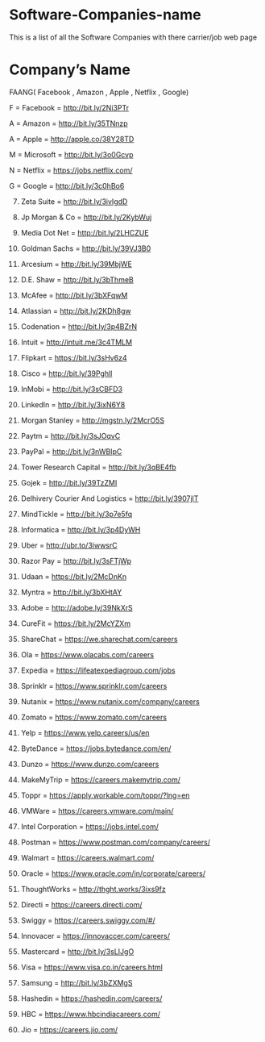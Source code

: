 # Software-Companies-name
This is a list of all the Software Companies with there carrier/job web page

<h1>Company’s Name</h1>


FAANG( Facebook , Amazon , Apple , Netflix , Google)


F = Facebook = http://bit.ly/2Ni3PTr 

A = Amazon = http://bit.ly/35TNnzp 

A = Apple = http://apple.co/38Y28TD 

M = Microsoft = http://bit.ly/3o0Gcvp 

N = Netflix = https://jobs.netflix.com/ 

G = Google = http://bit.ly/3c0hBo6 



7. Zeta Suite = http://bit.ly/3ivIgdD 

9. Jp Morgan & Co = http://bit.ly/2KybWuj 

10. Media Dot Net = http://bit.ly/2LHCZUE 

11. Goldman Sachs = http://bit.ly/39VJ3B0 

12. Arcesium = http://bit.ly/39MbjWE 

13. D.E. Shaw = http://bit.ly/3bThmeB 

14. McAfee = http://bit.ly/3bXFqwM 

15. Atlassian = http://bit.ly/2KDh8gw 

16. Codenation = http://bit.ly/3p4BZrN 

17. Intuit = http://intuit.me/3c4TMLM 

18. Flipkart = https://bit.ly/3sHv6z4 

19. Cisco = http://bit.ly/39Pghll 

20. InMobi = http://bit.ly/3sCBFD3 

21. LinkedIn = http://bit.ly/3ixN6Y8 

22. Morgan Stanley = http://mgstn.ly/2McrO5S 

23. Paytm = http://bit.ly/3sJOqvC 

24. PayPal = http://bit.ly/3nWBIpC 

25. Tower Research Capital = http://bit.ly/3qBE4fb 

26. Gojek = http://bit.ly/39TzZMI 

27. Delhivery Courier And Logistics = http://bit.ly/3907jlT 

28. MindTickle = http://bit.ly/3p7e5fq 

29. Informatica = http://bit.ly/3p4DyWH 

30. Uber = http://ubr.to/3iwwsrC 

31. Razor Pay = http://bit.ly/3sFTjWp 

32. Udaan = https://bit.ly/2McDnKn 

33. Myntra = http://bit.ly/3bXHtAY 

34. Adobe = http://adobe.ly/39NkXrS 

35. CureFit = https://bit.ly/2McYZXm 

36. ShareChat = https://we.sharechat.com/careers 

37. Ola = https://www.olacabs.com/careers 

38. Expedia = https://lifeatexpediagroup.com/jobs 

39. Sprinklr = https://www.sprinklr.com/careers 

40. Nutanix = https://www.nutanix.com/company/careers 

41. Zomato = https://www.zomato.com/careers 

42. Yelp = https://www.yelp.careers/us/en 

43. ByteDance = https://jobs.bytedance.com/en/ 

44. Dunzo = https://www.dunzo.com/careers 

45. MakeMyTrip = https://careers.makemytrip.com/ 

46. Toppr = https://apply.workable.com/toppr/?lng=en 

47. VMWare = https://careers.vmware.com/main/ 

48. Intel Corporation = https://jobs.intel.com/ 

49. Postman = https://www.postman.com/company/careers/ 

50. Walmart = https://careers.walmart.com/ 

51. Oracle = https://www.oracle.com/in/corporate/careers/ 

52. ThoughtWorks = http://thght.works/3ixs9fz 

53. Directi = https://careers.directi.com/ 

54. Swiggy = https://careers.swiggy.com/#/ 

55. Innovacer = https://innovaccer.com/careers/ 

56. Mastercard = http://bit.ly/3sLIJgO 

57. Visa = https://www.visa.co.in/careers.html 

58. Samsung = http://bit.ly/3bZXMgS 

59. Hashedin = https://hashedin.com/careers/ 

60. HBC = https://www.hbcindiacareers.com/

61. Jio = https://careers.jio.com/
